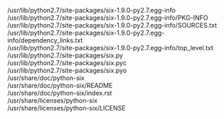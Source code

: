 /usr/lib/python2.7/site-packages/six-1.9.0-py2.7.egg-info  
/usr/lib/python2.7/site-packages/six-1.9.0-py2.7.egg-info/PKG-INFO  
/usr/lib/python2.7/site-packages/six-1.9.0-py2.7.egg-info/SOURCES.txt  
/usr/lib/python2.7/site-packages/six-1.9.0-py2.7.egg-info/dependency\_links.txt  
/usr/lib/python2.7/site-packages/six-1.9.0-py2.7.egg-info/top\_level.txt  
/usr/lib/python2.7/site-packages/six.py  
/usr/lib/python2.7/site-packages/six.pyc  
/usr/lib/python2.7/site-packages/six.pyo  
/usr/share/doc/python-six  
/usr/share/doc/python-six/README  
/usr/share/doc/python-six/index.rst  
/usr/share/licenses/python-six  
/usr/share/licenses/python-six/LICENSE  
